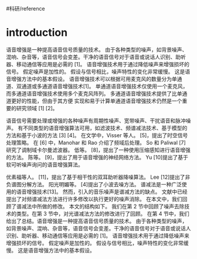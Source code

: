 #科研/reference 
# introduction

语音增强是一种提高语音信号质量的技术。 由于各种类型的噪声，如背景噪声、混响、杂音等，语音信号会变差。干净的语音信号对于语音或说话人识别、助听器、移动通信等应用是必需的 [1]。 语音增强技术用于通过降低噪声来增强损坏的信号。 假定噪声是加性的。 假设与信号相比，噪声特性的变化非常缓慢。 这是语音增强方法中的基本假设。
语音增强技术可以根据可用麦克风的数量分为单通道、双通道或多通道语音增强技术[1]。 单通道语音增强技术仅使用一个麦克风，而多通道语音增强技术使用多个麦克风阵列。 多通道语音增强技术提供了比单通道更好的性能，但由于其方便
实现和易于计算单通道语音增强技术仍然是一个重要的研究领域 [1] [2]。

语音信号需要处理或增强的各种噪声有周期性噪声、宽带噪声、干扰语音和脉冲噪声。 有不同类型的语音增强算法可用，如滤波技术、频谱减法技术、基于模型的方法和基于小波的方法 [3] [4]。 在文学中，Visser 等人。 [5]，提出了时空信号处理策略。 在 [6] 中，Manohar 和 Rao 介绍了频域后处理。 So 和 Paliwal [7] 研究了调制域卡尔曼滤波器。 低等。 [8]，提出了一种使用压缩感知进行语音增强的方法。 陈等。 [9]，提出了用于语音增强的神经网络方法。 Yu [10]提出了基于软可听噪声询问的语音增强算法。
 
优素福等人。 [11]，提出了基于相干性的双耳助听器降噪算法。 Lee [12]提出了非负谱图分解方法。 阳光明媚等。 [4]提出了小波去噪方法。 谱减法是一种广泛使用的语音增强技术[13]。 然而，引入的音乐噪声是谱减方法的缺点。 文献中已经提出了对频谱减法方法进行许多修改以执行更好的噪声消除。 在本文中，我们回顾了谱减法中所做的修改。 本文的结构如下。 我们在第 2 节中回顾了噪声去除技术的类型。在第 3 节中，对光谱减法方法的修改进行了回顾。 在第 4 节中，我们给出了总结。语音增强是一种提高语音信号质量的技术。 由于各种类型的噪声，如背景噪声、混响、杂音等，语音信号会变差。干净的语音信号对于语音或说话人识别、助听器、移动通信等应用是必需的 [1]。 语音增强技术用于通过降低噪声来增强损坏的信号。 假定噪声是加性的。 假设与信号相比，噪声特性的变化非常缓慢。 这是语音增强方法中的基本假设。
